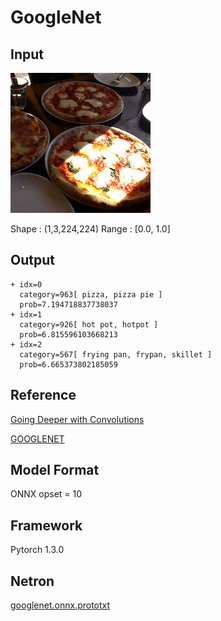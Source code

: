# GoogleNet

## Input

![Input](pizza.jpg)

Shape : (1,3,224,224)
Range : [0.0, 1.0]

## Output

```
+ idx=0
  category=963[ pizza, pizza pie ]
  prob=7.194718837738037
+ idx=1
  category=926[ hot pot, hotpot ]
  prob=6.815596103668213
+ idx=2
  category=567[ frying pan, frypan, skillet ]
  prob=6.665373802185059
```

## Reference

[Going Deeper with Convolutions]( https://arxiv.org/abs/1409.4842 )

[GOOGLENET]( https://pytorch.org/hub/pytorch_vision_googlenet/)

## Model Format

ONNX opset = 10

## Framework

Pytorch 1.3.0

## Netron

[googlenet.onnx.prototxt](https://lutzroeder.github.io/netron/?url=https://storage.googleapis.com/ailia-models/googlenet/googlenet.onnx.prototxt)
